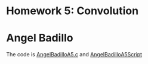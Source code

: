 # Homework 5: Convolution
# Angel Badillo
The code is [AngelBadilloA5.c](./AngelBadilloA5.c) and [AngelBadilloA5Script](./AngelBadilloA5Script)
